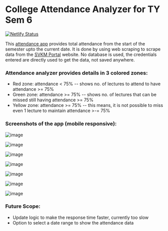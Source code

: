# College Attendance Analyzer for TY Sem 6

[![Netlify Status](https://api.netlify.com/api/v1/badges/08415c9a-2457-4240-8008-ab7eac2952bc/deploy-status)](https://app.netlify.com/sites/attendance-analyzer/deploys)

This [attendance app](https://attendance-analyzer.netlify.app) provides total attendance from  the start of the semester upto the current date.
It is done by using web scraping to scrape data from the [SVKM Portal](https://portal.svkm.ac.in/usermgmt/login) website.
No database is used, the credentials entered are directly used to get the data, not saved anywhere.

### Attendance analyzer provides details in 3 colored zones:

-   Red zone: attendance < 75% -- shows no. of lectures to attend to have attendance >= 75%
-   Green zone: attendance >= 75% -- shows no. of lectures that can be missed still having attendance >= 75%
-   Yellow zone: attendance >= 75% -- this means, it is not possible to miss even 1 lecture to maintain attendance >-= 75%

### Screenshots of the app (mobile responsive):

![image](https://github.com/mohitdhatrak/college-attendance-analyzer/assets/91209576/d3a66dce-9f83-425f-b827-416ec50fc4e9)

![image](https://github.com/mohitdhatrak/college-attendance-analyzer/assets/91209576/b1145188-a8c7-4549-83bb-b7d8188e8c83)

![image](https://github.com/mohitdhatrak/college-attendance-analyzer/assets/91209576/d61a40ae-f152-43f1-9411-a4d2354e45b0)

![image](https://github.com/mohitdhatrak/college-attendance-analyzer/assets/91209576/aa509771-d459-4a19-9838-ddab8f3e14f7)

![image](https://github.com/mohitdhatrak/college-attendance-analyzer/assets/91209576/bd9a9a59-aaa5-4dd1-8d95-1a0a903bc8b4)

![image](https://github.com/mohitdhatrak/college-attendance-analyzer/assets/91209576/ee1d4be1-e52c-4564-afd0-0bf53e4376b5)

![image](https://github.com/mohitdhatrak/college-attendance-analyzer/assets/91209576/4abe318d-081b-4d44-8481-7b8bc46d4976)

### Future Scope:

-   Update logic to make the response time faster, currently too slow
-   Option to select a date range to show the attendance data
